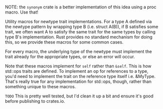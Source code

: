 NOTE: the `synonym` crate is a better implementation of this idea using a proc macro. Use that!

Utility macros for newtype trait implementations.
For a type A defined via the newtype pattern by wrapping type B
(i.e. struct A(B)), if B satisfies some trait, we often want A to
satisfy the same trait for the same types by calling type B's implementation.
Rust provides no standard mechanism for doing this, so we provide these
macros for some common cases.

For every macro, the underlying type of the newtype must implement
the trait already for the appropriate types, or else an error will occur.

Note that these macros implement for `self` rather than `&self`. This is
how std::ops traits are defined. To implement an op for references to a type,
you'd need to implement the trait on the reference type itself i.e. &MyType.
That's really true for any implementation for std::ops, though, rather
than something unique to these macros.

`TODO` This is pretty well tested, but I'd clean it up a bit and ensure it's good before publishing to crates.io.
